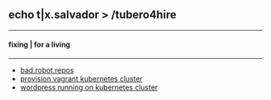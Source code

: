 ## echo t|x.salvador > /tubero4hire
--------------------------------------------------
#### fixing | for a living
--------------------------------------------------

- [bad.robot.repos](https://github.com/tixsalvador?tab=repositories)
- [provision vagrant kubernetes cluster](https://github.com/tixsalvador/provision_vagrant_kubernetes_vms)
- [wordpress running on kubernetes cluster](https://github.com/tixsalvador/kubernetes-wordpress)
